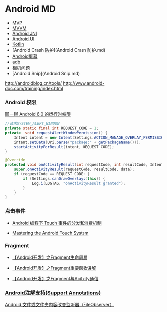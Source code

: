 # Android MD
* [MVP](mvp.md)
* [MVVM](MVVM.md)
* [Android JNI](Android_JNI.md)
* [Android UI](Android_UI.md)
* [Kotlin](Kotlin.md)
* [Android Crash 防护](Android Crash 防护.md)
* [Android屏幕](Android屏幕.md)
* [adb](adb.md)
* [相机问题](相机问题.md)
* [Android Snip](Android Snip.md)

http://androidblog.cn/tools/
http://www.android-doc.com/training/index.html

### Android 权限
[聊一聊 Android 6.0 的运行时权限](https://blog.coding.net/blog/understanding-marshmallow-runtime-permission)

```java
//请求SYSTEM_ALERT_WINDOW
private static final int REQUEST_CODE = 1;
private  void requestAlertWindowPermission() {
    Intent intent = new Intent(Settings.ACTION_MANAGE_OVERLAY_PERMISSION);
    intent.setData(Uri.parse("package:" + getPackageName()));
    startActivityForResult(intent, REQUEST_CODE);
}

@Override
protected void onActivityResult(int requestCode, int resultCode, Intent data) {
    super.onActivityResult(requestCode, resultCode, data);
    if (requestCode == REQUEST_CODE) {
        if (Settings.canDrawOverlays(this)) {
            Log.i(LOGTAG, "onActivityResult granted");
        }
    }
}
```

### 点击事件

* [Android 编程下 Touch 事件的分发和消费机制](http://www.cnblogs.com/sunzn/archive/2013/05/10/3064129.html)

* [Mastering the Android Touch System](http://files.cnblogs.com/files/sunzn/PRE_andevcon_mastering-the-android-touch-system.pdf)

### Fragment
* [【Android开发】之Fragment生命周期](http://www.cnblogs.com/getherBlog/p/3945052.html)

* [【Android开发】之Fragment重要函数讲解](http://www.cnblogs.com/getherBlog/p/3946449.html)

* [【Android开发】之Fragment与Acitvity通信](http://www.cnblogs.com/getherBlog/p/3949171.html)

### [Android注解支持(Support Annotations)](http://www.flysnow.org/2015/08/13/android-tech-docs-support-annotations.html)


[Android 文件或文件夹内容改变监听器（FileObserver）](http://www.cnblogs.com/sishuiliuyun/articles/3174098.html)



